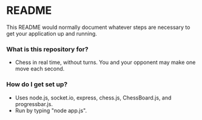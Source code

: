 # README #

This README would normally document whatever steps are necessary to get your application up and running.

### What is this repository for? ###

* Chess in real time, without turns. You and your opponent may make one move each second.

### How do I get set up? ###

* Uses node.js, socket.io, express, chess.js, ChessBoard.js, and progressbar.js.
* Run by typing "node app.js".